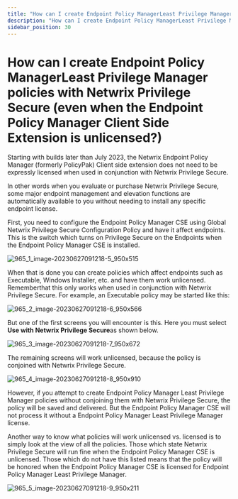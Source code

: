 ```yaml
---
title: "How can I create Endpoint Policy ManagerLeast Privilege Manager policies with Netwrix Privilege Secure (even when the Endpoint Policy Manager Client Side Extension is unlicensed?)"
description: "How can I create Endpoint Policy ManagerLeast Privilege Manager policies with Netwrix Privilege Secure (even when the Endpoint Policy Manager Client Side Extension is unlicensed?)"
sidebar_position: 30
---
```


# How can I create Endpoint Policy ManagerLeast Privilege Manager policies with Netwrix Privilege Secure (even when the Endpoint Policy Manager Client Side Extension is unlicensed?)

Starting with builds later than July 2023, the Netwrix Endpoint Policy Manager (formerly PolicyPak)
Client side extension does not need to be expressly licensed when used in conjunction with Netwrix
Privilege Secure.

In other words when you evaluate or purchase Netwrix Privilege Secure, some major endpoint
management and elevation functions are automatically available to you without needing to install any
specific endpoint license.

First, you need to configure the Endpoint Policy Manager CSE using Global Netwrix Privilege Secure
Configuration Policy and have it affect endpoints. This is the switch which turns on Privilege
Secure on the Endpoints when the Endpoint Policy Manager CSE is installed.

![965_1_image-20230627091218-5_950x515](/images/endpointpolicymanager/integration/965_1_image-20230627091218-5_950x515.webp)

When that is done you can create policies which affect endpoints such as Executable, Windows
Installer, etc. and have them work unlicensed. Rememberthat this only works when used in conjunction
with Netwrix Privilege Secure. For example, an Executable policy may be started like this:

![965_2_image-20230627091218-6_950x566](/images/endpointpolicymanager/integration/965_2_image-20230627091218-6_950x566.webp)

But one of the first screens you will encounter is this. Here you must select **Use with Netwrix
Privilege Secure**as shown below.

![965_3_image-20230627091218-7_950x672](/images/endpointpolicymanager/integration/965_3_image-20230627091218-7_950x672.webp)

The remaining screens will work unlicensed, because the policy is conjoined with Netwrix Privilege
Secure.

![965_4_image-20230627091218-8_950x910](/images/endpointpolicymanager/integration/965_4_image-20230627091218-8_950x910.webp)

However, if you attempt to create Endpoint Policy Manager Least Privilege Manager policies without
conjoining them with Netwrix Privilege Secure, the policy will be saved and delivered. But the
Endpoint Policy Manager CSE will not process it without a Endpoint Policy Manager Least Privilege
Manager license.

Another way to know what policies will work unlicensed vs. licensed is to simply look at the view of
all the policies. Those which state Netwrix Privilege Secure will run fine when the Endpoint Policy
Manager CSE is unlicensed. Those which do not have this listed means that the policy will be honored
when the Endpoint Policy Manager CSE is licensed for Endpoint Policy Manager Least Privilege
Manager.

![965_5_image-20230627091218-9_950x211](/images/endpointpolicymanager/integration/965_5_image-20230627091218-9_950x211.webp)
